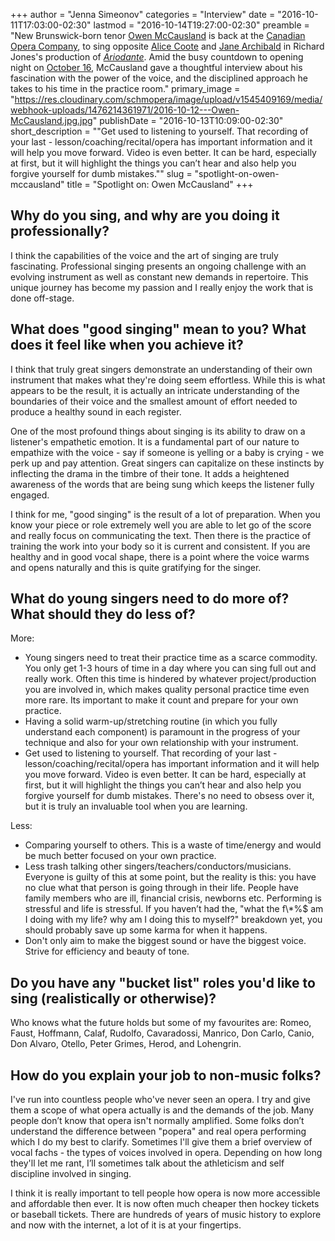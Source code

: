 +++
author = "Jenna Simeonov"
categories = "Interview"
date = "2016-10-11T17:03:00-02:30"
lastmod = "2016-10-14T19:27:00-02:30"
preamble = "New Brunswick-born tenor [Owen McCausland](/scene/people/owen-mccausland/) is back at the [Canadian Opera Company](/scene/companies/canadian-opera-company/), to sing opposite [Alice Coote](/talking-with-singers-alice-coote/) and [Jane Archibald](/scene/people/jane-archibald/) in Richard Jones's production of [*Ariodante*](http://www.coc.ca/PerformancesAndTickets/1617Season/Ariodante.aspx). Amid the busy countdown to opening night on [October 16](http://www.coc.ca/PerformancesAndTickets/1617Season/Ariodante.aspx), McCausland gave a thoughtful interview about his fascination with the power of the voice, and the disciplined approach he takes to his time in the practice room."
primary_image = "https://res.cloudinary.com/schmopera/image/upload/v1545409169/media/webhook-uploads/1476214361971/2016-10-12---Owen-McCausland.jpg.jpg"
publishDate = "2016-10-13T10:09:00-02:30"
short_description = "&quot;Get used to listening to yourself. That recording of your last - lesson/coaching/recital/opera has important information and it will help you move forward. Video is even better. It can be hard, especially at first, but it will highlight the things you can’t hear and also help you forgive yourself for dumb mistakes.&quot;"
slug = "spotlight-on-owen-mccausland"
title = "Spotlight on: Owen McCausland"
+++

## Why do you sing, and why are you doing it professionally?

I think the capabilities of the voice and the art of singing are truly fascinating. Professional singing presents an ongoing challenge with an evolving instrument as well as constant new demands in repertoire. This unique journey has become my passion and I really enjoy the work that is done off-stage.

## What does "good singing" mean to you? What does it feel like when you achieve it?

I think that truly great singers demonstrate an understanding of their own instrument that makes what they're doing seem effortless. While this is what appears to be the result, it is actually an intricate understanding of the boundaries of their voice and the smallest amount of effort needed to produce a healthy sound in each register. 

One of the most profound things about singing is its ability to draw on a listener's empathetic emotion. It is a fundamental part of our nature to empathize with the voice - say if someone is yelling or a baby is crying - we perk up and pay attention. Great singers can capitalize on these instincts by inflecting the drama in the timbre of their tone. It adds a heightened awareness of the words that are being sung which keeps the listener fully engaged. 

I think for me, "good singing" is the result of a lot of preparation. When you know your piece or role extremely well you are able to let go of the score and really focus on communicating the text. Then there is the practice of training the work into your body so it is current and consistent. If you are healthy and in good vocal shape, there is a point where the voice warms and opens naturally and this is quite gratifying for the singer. 

## What do young singers need to do more of? What should they do less of?

More:

<ul class="nospace">

<li>Young singers need to treat their practice time as a scarce commodity. You only get 1-3 hours of time in a day where you can sing full out and really work. Often this time is hindered by whatever project/production you are involved in, which makes quality personal practice time even more rare. Its important to make it count and prepare for your own practice.  
<li>Having a solid warm-up/stretching routine (in which you fully understand each component) is paramount in the progress of your technique and also for your own relationship with your instrument. 
<li>Get used to listening to yourself. That recording of your last - lesson/coaching/recital/opera has important information and it will help you move forward. Video is even better. It can be hard, especially at first, but it will highlight the things you can’t hear and also help you forgive yourself for dumb mistakes. There's no need to obsess over it, but it is truly an invaluable tool when you are learning.

</ul>

Less:

<ul class="nospace">

<li>Comparing yourself to others. This is a waste of time/energy and would be much better focused on your own practice. 
<li>Less trash talking other singers/teachers/conductors/musicians. Everyone is guilty of this at some point, but the reality is this: you have no clue what that person is going through in their life. People have family members who are ill, financial crisis, newborns etc. Performing is stressful and life is stressful. If you haven’t had the, "what the f\*%$ am I doing with my life? why am I doing this to myself?" breakdown yet, you should probably save up some karma for when it happens. 
<li>Don't only aim to make the biggest sound or have the biggest voice. Strive for efficiency and beauty of tone. 

</ul>

## Do you have any "bucket list" roles you'd like to sing (realistically or otherwise)?

Who knows what the future holds but some of my favourites are: Romeo, Faust, Hoffmann, Calaf, Rudolfo, Cavaradossi, Manrico, Don Carlo, Canio, Don Alvaro, Otello, Peter Grimes, Herod, and Lohengrin.

## How do you explain your job to non-music folks?

I've run into countless people who've never seen an opera. I try and give them a scope of what opera actually is and the demands of the job. Many people don’t know that opera isn't normally amplified. Some folks don’t understand the difference between "popera" and real opera performing which I do my best to clarify. Sometimes I'll give them a brief overview of vocal fachs - the types of voices involved in opera. Depending on how long they'll let me rant, I’ll sometimes talk about the athleticism and self discipline involved in singing. 

I think it is really important to tell people how opera is now more accessible and affordable then ever. It is now often much cheaper then hockey tickets or baseball tickets. There are hundreds of years of music history to explore and now with the internet, a lot of it is at your fingertips. 
